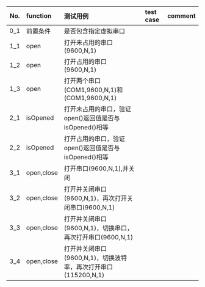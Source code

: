 | No.  | function   | 测试用例                                                     | test case | comment |
| :--: | :--------- | :----------------------------------------------------------- | :-------- | :------ |
| 0_1  | 前置条件   | 是否包含指定虚拟串口                                         |           |         |
| 1_1  | open       | 打开未占用的串口(9600,N,1)                                   |           |         |
| 1_2  | open       | 打开占用的串口(9600,N,1)                                     |           |         |
| 1_3  | open       | 打开两个串口(COM1,9600,N,1)和(COM1,9600,N,1)                 |           |         |
| 2_1  | isOpened   | 打开未占用的串口，验证open()返回值是否与isOpened()相等       |           |         |
| 2_2  | isOpened   | 打开占用的串口，验证open()返回值是否与isOpened()相等         |           |         |
| 3_1  | open,close | 打开串口(9600,N,1),并关闭                                    |           |         |
| 3_2  | open,close | 打开并关闭串口(9600,N,1)，再次打开关闭串口(9600,N,1)         |           |         |
| 3_3  | open,close | 打开并关闭串口(9600,N,1)，切换串口，再次打开串口(9600,N,1)   |           |         |
| 3_4  | open,close | 打开并关闭串口(9600,N,1)，切换波特率，再次打开串口(115200,N,1) |           |         |